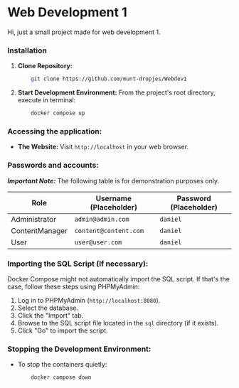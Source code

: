 # **Web Development 1**

Hi, just a small project made for web development 1. 

### **Installation**
1. **Clone Repository:**
    ```bash
        git clone https://github.com/munt-dropjes/Webdev1
    ```

2. **Start Development Environment:** From the project's root directory, execute in terminal:
    ```bash
        docker compose up
    ```

### **Accessing the application:**
* **The Website:** Visit `http://localhost` in your web browser.

### **Passwords and accounts:**
**_Important Note:_** The following table is for demonstration purposes only.

| Role           | Username (Placeholder) | Password (Placeholder) |
|----------------|------------------------|------------------------|
| Administrator  | `admin@admin.com`      | `daniel`               |
| ContentManager | `content@content.com`  | `daniel`               |  
| User           | `user@user.com`        | `daniel`               |

### **Importing the SQL Script (If necessary):**

Docker Compose might not automatically import the SQL script. If that's the case, follow these steps using PHPMyAdmin:

1. Log in to PHPMyAdmin (`http://localhost:8080`).
2. Select the database.
3. Click the "Import" tab.
4. Browse to the SQL script file located in the `sql` directory (if it exists).
5. Click "Go" to import the script.

### **Stopping the Development Environment:**

* To stop the containers quietly:
    ```bash
        docker compose down
    ```
